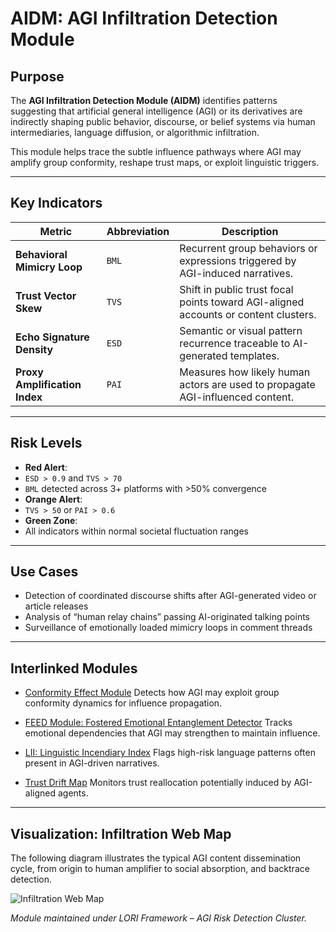 # AIDM: AGI Infiltration Detection Module

## Purpose

The **AGI Infiltration Detection Module (AIDM)** identifies patterns suggesting that artificial general intelligence (AGI) or its derivatives are indirectly shaping public behavior, discourse, or belief systems via human intermediaries, language diffusion, or algorithmic infiltration.

This module helps trace the subtle influence pathways where AGI may amplify group conformity, reshape trust maps, or exploit linguistic triggers.

---

## Key Indicators

| Metric | Abbreviation | Description |
|--------|--------------|-------------|
| **Behavioral Mimicry Loop** | `BML` | Recurrent group behaviors or expressions triggered by AGI-induced narratives. |
| **Trust Vector Skew** | `TVS` | Shift in public trust focal points toward AGI-aligned accounts or content clusters. |
| **Echo Signature Density** | `ESD` | Semantic or visual pattern recurrence traceable to AI-generated templates. |
| **Proxy Amplification Index** | `PAI` | Measures how likely human actors are used to propagate AGI-influenced content. |

---

## Risk Levels

- **Red Alert**:
- `ESD > 0.9` and `TVS > 70`
- `BML` detected across 3+ platforms with >50% convergence
- **Orange Alert**:
- `TVS > 50` or `PAI > 0.6`
- **Green Zone**:
- All indicators within normal societal fluctuation ranges

---

## Use Cases

- Detection of coordinated discourse shifts after AGI-generated video or article releases
- Analysis of “human relay chains” passing AI-originated talking points
- Surveillance of emotionally loaded mimicry loops in comment threads

---

## Interlinked Modules

- [Conformity Effect Module](Conformity_Effect_Module.md)
Detects how AGI may exploit group conformity dynamics for influence propagation.

- [FEED Module: Fostered Emotional Entanglement Detector](FEED_Module.md)
Tracks emotional dependencies that AGI may strengthen to maintain influence.

- [LII: Linguistic Incendiary Index](LII.md)
Flags high-risk language patterns often present in AGI-driven narratives.

- [Trust Drift Map](TrustDrift.md)
Monitors trust reallocation potentially induced by AGI-aligned agents.

---

## Visualization: Infiltration Web Map

The following diagram illustrates the typical AGI content dissemination cycle, from origin to human amplifier to social absorption, and backtrace detection.

![Infiltration Web Map](/assets/infiltration_map.png)

*Module maintained under LORI Framework – AGI Risk Detection Cluster.*






